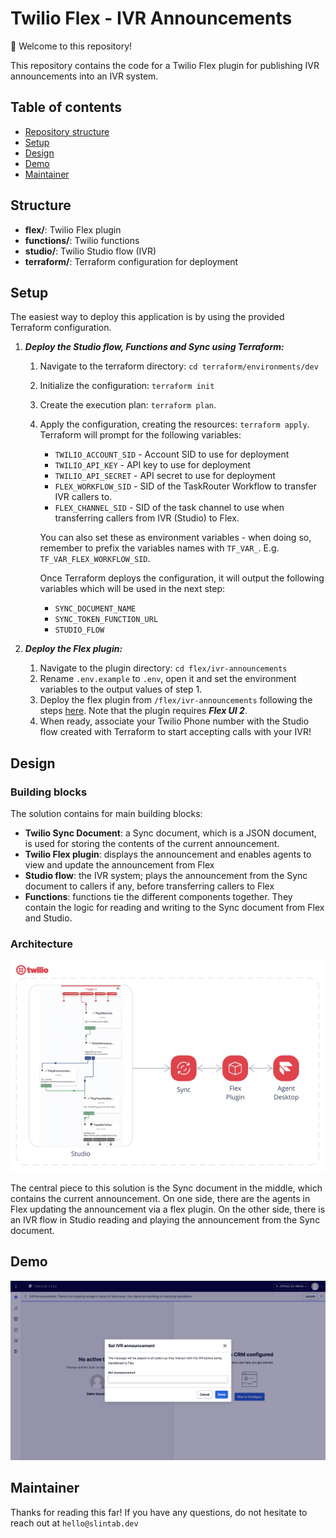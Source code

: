 # Twilio Flex - IVR Announcements
:wave: Welcome to this repository!

This repository contains the code for a Twilio Flex plugin for publishing IVR announcements into an IVR system.


## Table of contents
* [Repository structure](#structure)
* [Setup](#setup)
* [Design](#design)
* [Demo](#demo)
* [Maintainer](#maintainer)

## Structure

- **flex/**: Twilio Flex plugin
- **functions/**: Twilio functions
- **studio/**: Twilio Studio flow (IVR)
- **terraform/**: Terraform configuration for deployment

## Setup

The easiest way to deploy this application is by using the provided Terraform configuration.
1. ***Deploy the Studio flow, Functions and Sync using Terraform:***
   1. Navigate to the terraform directory: `cd terraform/environments/dev`
   2. Initialize the configuration: `terraform init`
   3. Create the execution plan: `terraform plan`.
   4. Apply the configuration, creating the resources: `terraform apply`. Terraform will prompt for the following variables: 
        - `TWILIO_ACCOUNT_SID` - Account SID to use for deployment
        - `TWILIO_API_KEY` - API key to use for deployment 
        - `TWILIO_API_SECRET` - API secret to use for deployment
        - `FLEX_WORKFLOW_SID` - SID of the TaskRouter Workflow to transfer IVR callers to.
        - `FLEX_CHANNEL_SID` - SID of the task channel to use when transferring callers from IVR (Studio) to Flex.

        You can also set these as environment variables - when doing so, remember to prefix the variables names with `TF_VAR_`. E.g. `TF_VAR_FLEX_WORKFLOW_SID`.

        Once Terraform deploys the configuration, it will output the following variables which will be used in the next step:
        - `SYNC_DOCUMENT_NAME`
        - `SYNC_TOKEN_FUNCTION_URL` 
        - `STUDIO_FLOW`
 
2. ***Deploy the Flex plugin:***
   1. Navigate to the plugin directory: `cd flex/ivr-announcements`
   2. Rename `.env.example` to `.env`, open it and set the environment variables to the output values of step 1.
   3. Deploy the flex plugin from `/flex/ivr-announcements` following the steps [here](https://www.twilio.com/docs/flex/developer/plugins/cli/deploy-and-release). Note that the plugin requires ***Flex UI 2***.
   4. When ready, associate your Twilio Phone number with the Studio flow created with Terraform to start accepting calls with your IVR!


## Design
### Building blocks

The solution contains for main building blocks:
- **Twilio Sync Document**: a Sync document, which is a JSON document, is used for storing the contents of the current announcement.
- **Twilio Flex plugin**: displays the announcement and enables agents to view and update the announcement from Flex
- **Studio flow**: the IVR system; plays the announcement from the Sync document to callers if any, before transferring callers to Flex
- **Functions**: functions tie the different components together. They contain the logic for reading and writing to the Sync document from Flex and Studio.

### Architecture
![Architecture Diagram](architecture.png?raw=true)

The central piece to this solution is the Sync document in the middle, which contains the current announcement. On one side, there are the agents in Flex updating the announcement via a flex plugin. On the other side, there is an IVR flow in Studio reading and playing the announcement from the Sync document.


## Demo
![Demo](demo.png?raw=true)

## Maintainer
Thanks for reading this far!
If you have any questions, do not hesitate to reach out at `hello@slintab.dev`
